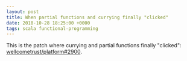 ```yaml
---
layout: post
title: When partial functions and currying finally "clicked"
date: 2018-10-28 18:25:00 +0000
tags: scala functional-programming
---
```


This is the patch where currying and partial functions finally "clicked": [wellcometrust/platform#2900](https://github.com/wellcometrust/platform/pull/2900).
